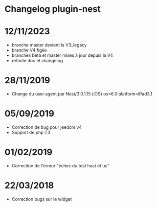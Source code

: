 # Changelog plugin-nest

# 12/11/2023

- branche master devient la V3_legacy
- branche V4 figée
- branches beta et master mises à jour depuis la V4
- refonte doc et changelog

# 28/11/2019

- Change du user agent par Nest/3.0.1.15 (iOS) os=6.0 platform=iPad3,1

# 05/09/2019

- Correction de bug pour jeedom v4
- Support de php 7.3

# 01/02/2019

- Correction de l'erreur "échec du test heat et us"

# 22/03/2018

-  Correction bugs sur le widget
